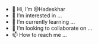 - 👋 Hi, I’m @Hadeskhar
- 👀 I’m interested in ...
- 🌱 I’m currently learning ...
- 💞️ I’m looking to collaborate on ...
- 📫 How to reach me ...

<!---
Hadeskhar/Hadeskhar is a ✨ special ✨ repository because its `README.md` (this file) appears on your GitHub profile.
You can click the Preview link to take a look at your changes.
--->
